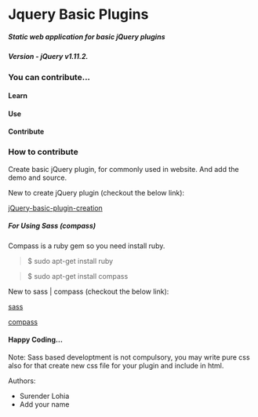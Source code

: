 # Jquery Basic Plugins

##### Static web application for basic jQuery plugins

##### Version - jQuery v1.11.2.

### You can contribute...

#### Learn
#### Use
#### Contribute

### How to contribute

Create basic jQuery plugin, for commonly used in website. And add the demo and source.

New to create jQuery plugin (checkout the below link):

[jQuery-basic-plugin-creation](https://learn.jquery.com/plugins/basic-plugin-creation/)

##### For Using Sass (compass)

Compass is a ruby gem so you need install ruby.

> $ sudo apt-get install ruby

> $ sudo apt-get install compass 

New to sass | compass (checkout the below link):

[sass](http://sass-lang.com/)

[compass](http://compass-style.org/)

#### Happy Coding...


Note: Sass based developtment is not compulsory, you may write pure css also for that create new css file for your plugin and include in html.


Authors:

* Surender Lohia
* Add your name







